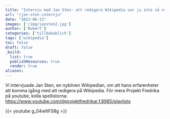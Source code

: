 ```yaml
---
title: "Intervju med Jan Sten: att redigera Wikipedia var ju inte så svårt"
url: "/jan-sten-intervju"
date: "2023-06-13"
images: ['/img/jansten2.jpg']
author: ['Robert']
categories: ['tillbakablick']
tags: ['wikipedia']
toc: false
draft: false
_build:
  list: true
  publishResources: true
  render: true
aliases: 
---
```


Vi intervjuade Jan Sten, en nybilven Wikipedian, om att hans erfarenheter att komma igång med att redigera på Wikipedia. För mera Projekt Fredrika på youtube, kolla spellistorna: 
https://www.youtube.com/@projektfredrikar.f.8985/playlists

{{< youtube g_04wItFS8g >}}



